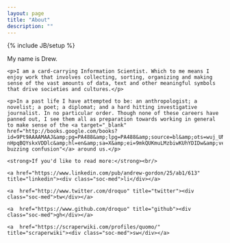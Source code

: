 ```yaml
---
layout: page
title: "About"
description: ""
---
```

{% include JB/setup %}

  <div id="about-section">
  	<p>My name is Drew.</p>

  	<p>I am a card-carrying Information Scientist. Which to me means I enjoy work that involves collecting, sorting, organizing and making sense of the vast amounts of data, text and other meaningful symbols that drive societies and cultures.</p>

  	<p>In a past life I have attempted to be: an anthropologist; a novelist; a poet; a diplomat; and a hard hitting investigative journalist. In no particular order. Though none of these careers have panned out, I see them all as preparation towards working in general to make sense of the <a target="_blank" href="http://books.google.com/books?id=9Pt9AAAAMAAJ&amp;pg=PA488&amp;lpg=PA488&amp;source=bl&amp;ots=wuj_UNyng2&amp;sig=DnZU84D1U2j-nHpqBQYskxVDDlc&amp;hl=en&amp;sa=X&amp;ei=9mkQUKmuLMzbiwKUhYDIDw&amp;ved=0CFcQ6AEwAw#v=onepage&amp;q&amp;f=false">"blooming, buzzing confusion"</a> around us.</p>

  	<strong>If you'd like to read more:</strong><br/>
  
  	<a href="https://www.linkedin.com/pub/andrew-gordon/25/ab1/613" title="linkedin"><div class="soc-med">li</div></a>
  	
  	<a  href="http://www.twitter.com/droquo" title="twitter"><div class="soc-med">tw</div></a>
  	
  	<a  href="https://www.github.com/droquo" title="github"><div class="soc-med">gh</div></a>
  	
  	<a  href="https://scraperwiki.com/profiles/quomo/" title="scraperwiki"><div class="soc-med">sw</div></a>

  </div>

